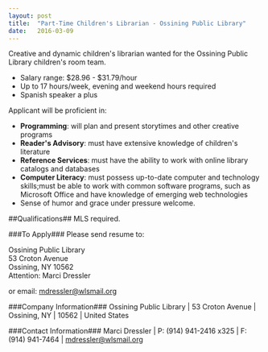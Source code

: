 ```yaml
---
layout: post
title:  "Part-Time Children's Librarian - Ossining Public Library"
date:   2016-03-09
---
```

Creative and dynamic children's librarian wanted for the Ossining Public Library children's room team.

* Salary range: $28.96 - $31.79/hour  
* Up to 17 hours/week, evening and weekend hours required  
* Spanish speaker a plus

Applicant will be proficient in:
* __Programming__: will plan and present storytimes and other creative programs
* __Reader's Advisory__: must have extensive knowledge of children's literature
* __Reference Services__: must have the ability to work with online library catalogs and databases
* __Computer Literacy__: must possess up-to-date computer and technology skills;must be able to work with common software programs, such as Microsoft Office and have knowledge of emerging web technologies
* Sense of humor and grace under pressure welcome.

##Qualifications##
MLS required.

###To Apply###
Please send resume to:  

Ossining Public Library  
53 Croton Avenue  
Ossining, NY 10562  
Attention: Marci Dressler

or email: [mdressler@wlsmail.org](mailto:mdressler@wlsmail.org)

###Company Information###
Ossining Public Library | 53 Croton Avenue | Ossining, NY | 10562 | United States

###Contact Information###
Marci Dressler | P: (914) 941-2416 x325 | F: (914) 941-7464 | [mdressler@wlsmail.org](mailto:mdressler@wlsmail.org)
